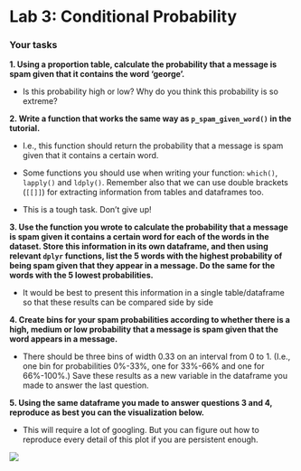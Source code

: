 Lab 3: Conditional Probability
================

### Your tasks

**1. Using a proportion table, calculate the probability that a message
is spam given that it contains the word ‘george’.**

  - Is this probability high or low? Why do you think this probability
    is so extreme?

**2. Write a function that works the same way as `p_spam_given_word()`
in the tutorial.**

  - I.e., this function should return the probability that a message is
    spam given that it contains a certain word.

  - Some functions you should use when writing your function: `which()`,
    `lapply()` and `ldply()`. Remember also that we can use double
    brackets (`[[]]`) for extracting information from tables and
    dataframes too.

  - This is a tough task. Don’t give up\!

**3. Use the function you wrote to calculate the probability that a
message is spam given it contains a certain word for each of the words
in the dataset. Store this information in its own dataframe, and then
using relevant `dplyr` functions, list the 5 words with the highest
probability of being spam given that they appear in a message. Do the
same for the words with the 5 lowest probabilities.**

  - It would be best to present this information in a single
    table/dataframe so that these results can be compared side by side

**4. Create bins for your spam probabilities according to whether there
is a high, medium or low probability that a message is spam given that
the word appears in a message.**

  - There should be three bins of width 0.33 on an interval from 0 to 1.
    (I.e., one bin for probabilities 0%-33%, one for 33%-66% and one for
    66%-100%.) Save these results as a new variable in the dataframe you
    made to answer the last question.

**5. Using the same dataframe you made to answer questions 3 and 4,
reproduce as best you can the visualization below.**

  - This will require a lot of googling. But you can figure out how to
    reproduce every detail of this plot if you are persistent
enough.

![](lab_3_-_conditional_probability_files/figure-gfm/unnamed-chunk-1-1.png)<!-- -->
